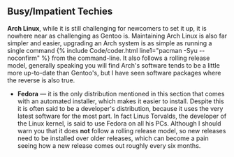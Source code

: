 ## Busy/Impatient Techies
**Arch Linux**, while it is still challenging for newcomers to set it up, it is nowhere near as challenging as Gentoo is. Maintaining Arch Linux is also far simpler and easier, upgrading an Arch system is as simple as running a single command {% include Code/coder.html line1="pacman -Syu --noconfirm" %} from the command-line. It also follows a rolling release model, generally speaking you will find Arch's software tends to be a little more up-to-date than Gentoo's, but I have seen software packages where the reverse is also true.
* **Fedora** &mdash; it is the only distribution mentioned in this section that comes with an automated installer, which makes it easier to install. Despite this it is often said to be a developer's distribution, because it uses the very latest software for the most part. In fact Linus Torvalds, the developer of the Linux kernel, is said to use Fedora on all his PCs. Although I should warn you that it does **not** follow a rolling release model, so new releases need to be installed over older releases, which can become a pain seeing how a new release comes out roughly every six months.
